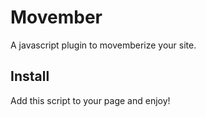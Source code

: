 # Movember

A javascript plugin to movemberize your site.

## Install

Add this script to your page and enjoy!

<script src='http://movemberize.heroku.com/movember.js'></script>